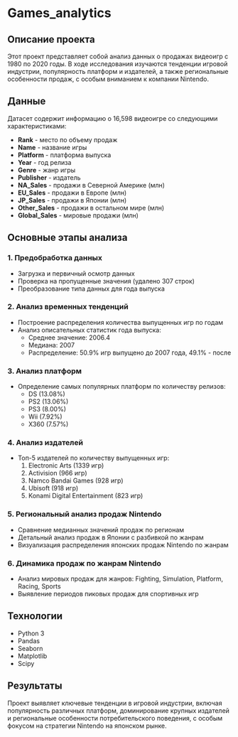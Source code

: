 # Games_analytics
## Описание проекта
Этот проект представляет собой анализ данных о продажах видеоигр с 1980 по 2020 годы. В ходе исследования изучаются тенденции игровой индустрии, популярность платформ и издателей, а также региональные особенности продаж, с особым вниманием к компании Nintendo.

## Данные
Датасет содержит информацию о 16,598 видеоигре со следующими характеристиками:

- **Rank** - место по объему продаж
- **Name** - название игры
- **Platform** - платформа выпуска
- **Year** - год релиза
- **Genre** - жанр игры
- **Publisher** - издатель
- **NA_Sales** - продажи в Северной Америке (млн)
- **EU_Sales** - продажи в Европе (млн)
- **JP_Sales** - продажи в Японии (млн)
- **Other_Sales** - продажи в остальном мире (млн)
- **Global_Sales** - мировые продажи (млн)

## Основные этапы анализа

### 1. Предобработка данных
- Загрузка и первичный осмотр данных
- Проверка на пропущенные значения (удалено 307 строк)
- Преобразование типа данных для года выпуска

### 2. Анализ временных тенденций
- Построение распределения количества выпущенных игр по годам
- Анализ описательных статистик года выпуска:
  - Среднее значение: 2006.4
  - Медиана: 2007
  - Распределение: 50.9% игр выпущено до 2007 года, 49.1% - после

### 3. Анализ платформ
- Определение самых популярных платформ по количеству релизов:
  - DS (13.08%)
  - PS2 (13.06%)
  - PS3 (8.00%)
  - Wii (7.92%)
  - X360 (7.57%)

### 4. Анализ издателей
- Топ-5 издателей по количеству выпущенных игр:
  1. Electronic Arts (1339 игр)
  2. Activision (966 игр)
  3. Namco Bandai Games (928 игр)
  4. Ubisoft (918 игр)
  5. Konami Digital Entertainment (823 игр)

### 5. Региональный анализ продаж Nintendo
- Сравнение медианных значений продаж по регионам
- Детальный анализ продаж в Японии с разбивкой по жанрам
- Визуализация распределения японских продаж Nintendo по жанрам

### 6. Динамика продаж по жанрам Nintendo
- Анализ мировых продаж для жанров: Fighting, Simulation, Platform, Racing, Sports
- Выявление периодов пиковых продаж для спортивных игр

## Технологии
- Python 3
- Pandas
- Seaborn
- Matplotlib
- Scipy

## Результаты
Проект выявляет ключевые тенденции в игровой индустрии, включая популярность различных платформ, доминирование крупных издателей и региональные особенности потребительского поведения, с особым фокусом на стратегии Nintendo на японском рынке.
